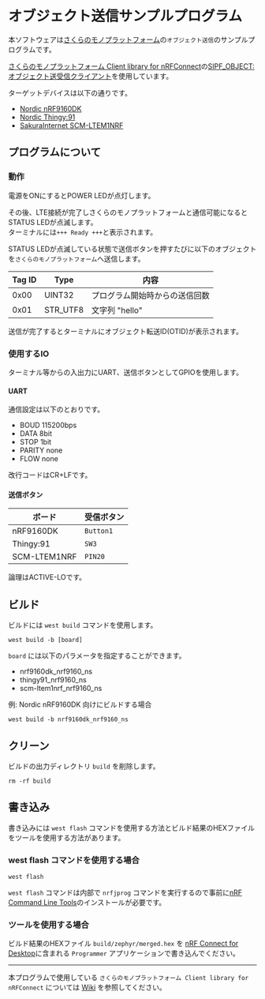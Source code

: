 # オブジェクト送信サンプルプログラム

本ソフトウェアは[さくらのモノプラットフォーム](https://iot.sakura.ad.jp/platform/)の`オブジェクト送信`のサンプルプログラムです。

[さくらのモノプラットフォーム Client library for nRFConnect](https://github.com/sakura-internet/sipf-lib_nrfconnect)の[SIPF_OBJECT: オブジェクト送受信クライアント](https://github.com/sakura-internet/sipf-lib_nrfconnect/wiki/SIPF_OBJECT)を使用しています。

ターゲットデバイスは以下の通りです。

- [Nordic nRF9160DK](https://www.nordicsemi.com/Products/Development-hardware/nRF9160-DK)
- [Nordic Thingy:91](https://www.nordicsemi.com/Products/Development-hardware/Nordic-Thingy-91)
- [SakuraInternet SCM-LTEM1NRF](https://iot.sakura.ad.jp/platform/service/dev-kit/)

## プログラムについて

### 動作

電源をONにするとPOWER LEDが点灯します。

その後、LTE接続が完了しさくらのモノプラットフォームと通信可能になるとSTATUS LEDが点滅します。  
ターミナルには`+++ Ready +++`と表示されます。

STATUS LEDが点滅している状態で送信ボタンを押すたびに以下のオブジェクトを`さくらのモノプラットフォーム`へ送信します。

| Tag ID | Type | 内容 |
|-|-|-|
| 0x00 | UINT32 | プログラム開始時からの送信回数 |
| 0x01 | STR_UTF8 | 文字列 "hello" |

送信が完了するとターミナルにオブジェクト転送ID(OTID)が表示されます。

### 使用するIO

ターミナル等からの入出力にUART、送信ボタンとしてGPIOを使用します。

#### UART

通信設定は以下のとおりです。

- BOUD 115200bps
- DATA 8bit
- STOP 1bit
- PARITY none
- FLOW none

改行コードはCR+LFです。

#### 送信ボタン

| ボード | 受信ボタン |
|-|-|
| nRF9160DK | `Button1` |
| Thingy:91 | `SW3` |
| SCM-LTEM1NRF | `PIN20` |

論理はACTIVE-LOです。

## ビルド

ビルドには `west build` コマンドを使用します。

```
west build -b [board]
```

`board` には以下のパラメータを指定することができます。

- nrf9160dk_nrf9160_ns
- thingy91_nrf9160_ns
- scm-ltem1nrf_nrf9160_ns

例: Nordic nRF9160DK 向けにビルドする場合
```
west build -b nrf9160dk_nrf9160_ns
```

## クリーン

ビルドの出力ディレクトリ `build` を削除します。

```
rm -rf build
```

## 書き込み

書き込みには `west flash` コマンドを使用する方法とビルド結果のHEXファイルをツールを使用する方法があります。

### west flash コマンドを使用する場合

```
west flash
```

`west flash` コマンドは内部で `nrfjprog` コマンドを実行するので事前に[nRF Command Line Tools](https://www.nordicsemi.com/Products/Development-tools/nRF-Command-Line-Tools)のインストールが必要です。

### ツールを使用する場合

ビルド結果のHEXファイル `build/zephyr/merged.hex` を [nRF Connect for Desktop](https://www.nordicsemi.com/Products/Development-tools/nRF-Connect-for-Desktop)に含まれる `Programmer` アプリケーションで書き込んでください。


---
本プログラムで使用している `さくらのモノプラットフォーム Client library for nRFConnect` については [Wiki](https://github.com/sakura-internet/sipf-lib_nrfconnect/wiki) を参照してください。
